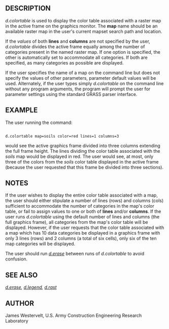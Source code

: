 
## DESCRIPTION

*d.colortable* is used to display the color table associated
with a raster map in the active frame on the graphics
monitor. The **map** name should be an available raster map in the
user's current mapset search path and location.

If the *values* of both **lines** and **columns** are
not specified by the user, *d.colortable* divides the active
frame equally among the number of categories present in the named
raster map. If one option is specified, the other is automatically set
to accommodate all categories. If both are specified, as many
categories as possible are displayed.

If the user specifies the name of a map on the command line but does not
specify the values of other parameters, parameter default values will be used.
Alternately, if the user types simply *d.colortable* on the command line
without any program arguments, the program will prompt the user for parameter
settings using the standard GRASS parser interface.

## EXAMPLE

The user running the command:

```

d.colortable map=soils color=red lines=1 columns=3

```

would see the active graphics frame divided into three columns
extending the full frame height. The lines dividing the color table
associated with the *soils* map would be displayed in red. The
user would see, at most, only three of the colors from
the *soils* color table displayed in the active frame (because
the user requested that this frame be divided into three sections).

## NOTES

If the user wishes to display the entire color table associated with
a map, the user should either stipulate a number of lines (rows) and
columns (cols) sufficient to accommodate the number of categories
in the map's color table, or fail to assign values to one or both of
**lines** and/or **columns**.
If the user runs *d.colortable* using the default number of
lines and columns (the full graphics frame), all categories from the
map's color table will be displayed. However, if the user requests
that the color table associated with a map which has 10 data categories
be displayed in a graphics frame with only 3 lines (rows) and 2 columns
(a total of six cells),
only six of the ten map categories will be displayed.

The user should run *[d.erase](d.erase.html)*
between runs of *d.colortable* to avoid confusion.

## SEE ALSO

*[d.erase](d.erase.html),
[d.legend](d.legend.html),
[d.rast](d.rast.html)*

## AUTHOR

James Westervelt, U.S. Army Construction Engineering Research Laboratory
